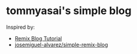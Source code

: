 # tommyasai's simple blog
Inspired by:
- [Remix Blog Tutorial](https://remix.run/docs/en/main/tutorials/blog)
- [josemiguel-alvarez/simple-remix-blog](https://github.com/josemiguel-alvarez/simple-remix-blog)
